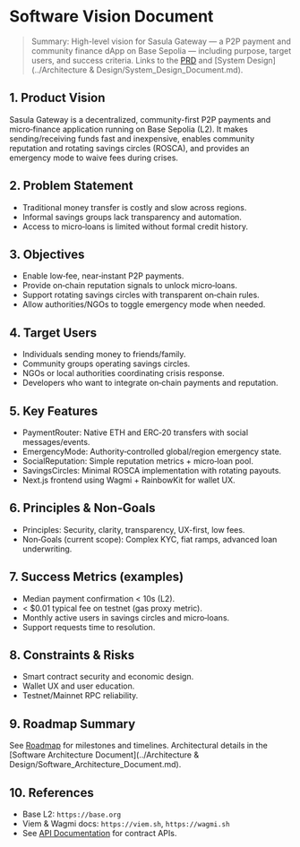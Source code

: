 # Software Vision Document

> Summary: High-level vision for Sasula Gateway — a P2P payment and community finance dApp on Base Sepolia — including purpose, target users, and success criteria. Links to the [PRD](./Product_Requirements_Document_(PRD).md) and [System Design](../Architecture & Design/System_Design_Document.md).

## 1. Product Vision
Sasula Gateway is a decentralized, community-first P2P payments and micro‑finance application running on Base Sepolia (L2). It makes sending/receiving funds fast and inexpensive, enables community reputation and rotating savings circles (ROSCA), and provides an emergency mode to waive fees during crises.

## 2. Problem Statement
- Traditional money transfer is costly and slow across regions.
- Informal savings groups lack transparency and automation.
- Access to micro‑loans is limited without formal credit history.

## 3. Objectives
- Enable low‑fee, near‑instant P2P payments.
- Provide on‑chain reputation signals to unlock micro‑loans.
- Support rotating savings circles with transparent on‑chain rules.
- Allow authorities/NGOs to toggle emergency mode when needed.

## 4. Target Users
- Individuals sending money to friends/family.
- Community groups operating savings circles.
- NGOs or local authorities coordinating crisis response.
- Developers who want to integrate on‑chain payments and reputation.

## 5. Key Features
- PaymentRouter: Native ETH and ERC‑20 transfers with social messages/events.
- EmergencyMode: Authority‑controlled global/region emergency state.
- SocialReputation: Simple reputation metrics + micro‑loan pool.
- SavingsCircles: Minimal ROSCA implementation with rotating payouts.
- Next.js frontend using Wagmi + RainbowKit for wallet UX.

## 6. Principles & Non‑Goals
- Principles: Security, clarity, transparency, UX-first, low fees.
- Non‑Goals (current scope): Complex KYC, fiat ramps, advanced loan underwriting.

## 7. Success Metrics (examples)
- Median payment confirmation < 10s (L2).
- < $0.01 typical fee on testnet (gas proxy metric).
- Monthly active users in savings circles and micro‑loans.
- Support requests time to resolution.

## 8. Constraints & Risks
- Smart contract security and economic design.
- Wallet UX and user education.
- Testnet/Mainnet RPC reliability.

## 9. Roadmap Summary
See [Roadmap](../additional/Roadmap.md) for milestones and timelines. Architectural details in the [Software Architecture Document](../Architecture & Design/Software_Architecture_Document.md).

## 10. References
- Base L2: `https://base.org`
- Viem & Wagmi docs: `https://viem.sh`, `https://wagmi.sh`
- See [API Documentation](../Development/API_Documentation.md) for contract APIs.
